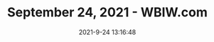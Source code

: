 ---
"title": "September 24, 2021 - WBIW.com"
"date": "2021-9-24 13:16:48"
"feed_name": "GOOGLENEWSINDUSTRIAL"
"feed_website": "https://news.google.com/search?q=industrial%2Bincident&hl=en-US&gl=US&ceid=US:en"
"feed_rss": "https://news.google.com/rss/search?q=industrial%2Bincident&hl=en-US&gl=US&ceid=US:en"
"link": "http://www.wbiw.com/2021/09/24/september-24-2021/"
"file": "_posts/2021-1-1-bd5ccb7a69f112b70772fbf6751adbf3620165d6.md"
"accident": "0"
"drilling": "0"
"dead": "0"
"injured": "0"
"where": "unknown site"
---